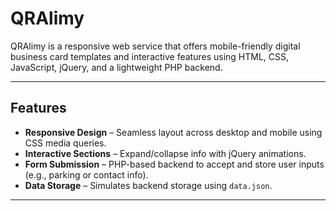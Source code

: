 # QRAlimy

QRAlimy is a responsive web service that offers mobile-friendly digital business card templates and interactive features using HTML, CSS, JavaScript, jQuery, and a lightweight PHP backend.

---

##  Features

-  **Responsive Design** – Seamless layout across desktop and mobile using CSS media queries.
-  **Interactive Sections** – Expand/collapse info with jQuery animations.
-  **Form Submission** – PHP-based backend to accept and store user inputs (e.g., parking or contact info).
-  **Data Storage** – Simulates backend storage using `data.json`.

---
